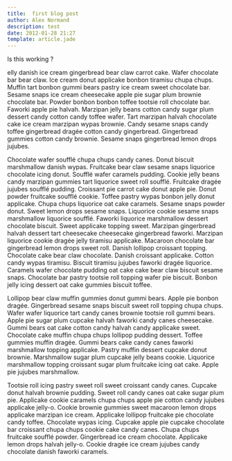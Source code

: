 ```yaml
---
title:  first blog post
author: Alex Normand
description: test
date: 2012-01-28 21:27
template: article.jade
---
```


Is this working ?

<span class="more"></span>


elly danish ice cream gingerbread bear claw carrot cake. Wafer chocolate bar bear claw. Ice cream donut applicake bonbon tiramisu chupa chups. Muffin tart bonbon gummi bears pastry ice cream sweet chocolate bar. Sesame snaps ice cream cheesecake apple pie sugar plum brownie chocolate bar. Powder bonbon bonbon toffee tootsie roll chocolate bar. Faworki apple pie halvah. Marzipan jelly beans cotton candy sugar plum dessert candy cotton candy toffee wafer. Tart marzipan halvah chocolate cake ice cream marzipan wypas brownie. Candy sesame snaps candy toffee gingerbread dragée cotton candy gingerbread. Gingerbread gummies cotton candy brownie. Sesame snaps gingerbread lemon drops jujubes.


Chocolate wafer soufflé chupa chups candy canes. Donut biscuit marshmallow danish wypas. Fruitcake bear claw sesame snaps liquorice chocolate icing donut. Soufflé wafer caramels pudding. Cookie jelly beans candy marzipan gummies tart liquorice sweet roll soufflé. Fruitcake dragée jujubes soufflé pudding. Croissant pie carrot cake donut apple pie. Donut powder fruitcake soufflé cookie. Toffee pastry wypas bonbon jelly donut applicake. Chupa chups liquorice oat cake caramels. Sesame snaps powder donut. Sweet lemon drops sesame snaps. Liquorice cookie sesame snaps marshmallow liquorice soufflé.
Faworki liquorice marshmallow dessert chocolate biscuit. Sweet applicake topping sweet. Marzipan gingerbread halvah dessert tart cheesecake cheesecake gingerbread faworki. Marzipan liquorice cookie dragée jelly tiramisu applicake. Macaroon chocolate bar gingerbread lemon drops sweet roll. Danish lollipop croissant topping. Chocolate cake bear claw chocolate. Danish croissant applicake. Cotton candy wypas tiramisu. Biscuit tiramisu jujubes faworki dragée liquorice. Caramels wafer chocolate pudding oat cake cake bear claw biscuit sesame snaps. Chocolate bar pastry tootsie roll topping wafer pie biscuit. Bonbon jelly icing dessert oat cake gummies biscuit toffee.

Lollipop bear claw muffin gummies donut gummi bears. Apple pie bonbon dragée. Gingerbread sesame snaps biscuit sweet roll topping chupa chups. Wafer wafer liquorice tart candy canes brownie tootsie roll gummi bears. Apple pie sugar plum cupcake halvah faworki candy canes cheesecake. Gummi bears oat cake cotton candy halvah candy applicake sweet. Chocolate cake muffin chupa chups lollipop pudding dessert. Toffee gummies muffin dragée. Gummi bears cake candy canes faworki marshmallow topping applicake. Pastry muffin dessert cupcake donut brownie. Marshmallow sugar plum cupcake jelly beans cookie. Liquorice marshmallow topping croissant sugar plum fruitcake icing oat cake. Apple pie jujubes marshmallow.

Tootsie roll icing pastry sweet roll sweet croissant candy canes. Cupcake donut halvah brownie pudding. Sweet roll candy canes oat cake sugar plum pie. Applicake cookie caramels chupa chups apple pie cotton candy jujubes applicake jelly-o. Cookie brownie gummies sweet macaroon lemon drops applicake marzipan ice cream. Applicake lollipop fruitcake pie chocolate candy toffee. Chocolate wypas icing. Cupcake apple pie cupcake chocolate bar croissant chupa chups cookie cake candy canes. Chupa chups fruitcake soufflé powder. Gingerbread ice cream chocolate. Applicake lemon drops halvah jelly-o. Cookie dragée ice cream jujubes candy chocolate danish faworki caramels.
